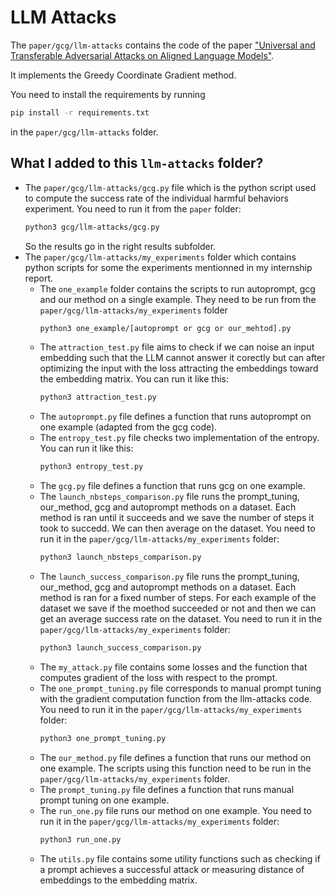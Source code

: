 # LLM Attacks

The ```paper/gcg/llm-attacks``` contains the code of the paper ["Universal and Transferable Adversarial Attacks on Aligned Language Models"](https://arxiv.org/abs/2307.15043).

It implements the Greedy Coordinate Gradient method.

You need to install the requirements by running
```bash
pip install -r requirements.txt
```
in the ```paper/gcg/llm-attacks``` folder.

## What I added to this ```llm-attacks``` folder?
- The ```paper/gcg/llm-attacks/gcg.py``` file which is the python script used to compute the success rate of the individual harmful behaviors experiment. You need to run it from the ```paper``` folder:
  ```bash
  python3 gcg/llm-attacks/gcg.py
  ```
  So the results go in the right results subfolder.
- The ```paper/gcg/llm-attacks/my_experiments``` folder which contains python scripts for some the experiments mentionned in my internship report.
  - The ```one_example``` folder contains the scripts to run autoprompt, gcg and our method on a single example. They need to be run from the ```paper/gcg/llm-attacks/my_experiments``` folder
    ```bash
    python3 one_example/[autoprompt or gcg or our_mehtod].py
    ```
  - The ```attraction_test.py``` file aims to check if we can noise an input embedding such that the LLM cannot answer it corectly but can after optimizing the input with the loss attracting the embeddings toward the embedding matrix. You can run it like this:
    ```bash
    python3 attraction_test.py
    ```
  - The ```autoprompt.py``` file defines a function that runs autoprompt on one example (adapted from the gcg code).
  - The ```entropy_test.py``` file checks two implementation of the entropy. You can run it like this:
    ```bash
    python3 entropy_test.py
    ```
  - The ```gcg.py``` file defines a function that runs gcg on one example.
  - The ```launch_nbsteps_comparison.py``` file runs the prompt_tuning, our_method, gcg and autoprompt methods on a dataset. Each method is ran until it succeeds and we save the number of steps it took to succedd. We can then average on the dataset. You need to run it in the ```paper/gcg/llm-attacks/my_experiments``` folder:
    ```bash
    python3 launch_nbsteps_comparison.py
    ```
  - The ```launch_success_comparison.py``` file runs the prompt_tuning, our_method, gcg and autoprompt methods on a dataset. Each method is ran for a fixed number of steps. For each example of the dataset we save if the moethod succeeded or not and then we can get an average success rate on the dataset. You need to run it in the ```paper/gcg/llm-attacks/my_experiments``` folder:
    ```bash
    python3 launch_success_comparison.py
    ```
  - The ```my_attack.py``` file contains some losses and the function that computes gradient of the loss with respect to the prompt.
  - The ```one_prompt_tuning.py``` file corresponds to manual prompt tuning with the gradient computation function from the llm-attacks code. You need to run it in the ```paper/gcg/llm-attacks/my_experiments``` folder:
    ```bash
    python3 one_prompt_tuning.py
    ```
  - The ```our_method.py``` file defines a function that runs our method on one example. The scripts using this function need to be run in the ```paper/gcg/llm-attacks/my_experiments``` folder.
  - The ```prompt_tuning.py``` file defines a function that runs manual prompt tuning on one example.
  - The ```run_one.py``` file runs our method on one example. You need to run it in the ```paper/gcg/llm-attacks/my_experiments``` folder:
    ```bash
    python3 run_one.py
    ```
  - The ```utils.py``` file contains some utility functions such as checking if a prompt achieves a successful attack or measuring distance of embeddings to the embedding matrix.
